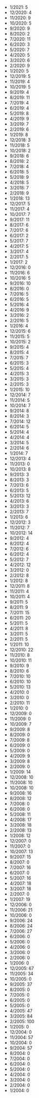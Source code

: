 *  1/2021: 5
*  12/2020: 4
*  11/2020: 9
*  10/2020: 5
*  9/2020: 9
*  8/2020: 2
*  7/2020: 11
*  6/2020: 3
*  5/2020: 7
*  4/2020: 5
*  3/2020: 6
*  2/2020: 9
*  1/2020: 5
*  12/2019: 5
*  11/2019: 4
*  10/2019: 5
*  9/2019: 4
*  8/2019: 11
*  7/2019: 4
*  6/2019: 4
*  5/2019: 8
*  4/2019: 9
*  3/2019: 7
*  2/2019: 6
*  1/2019: 8
*  12/2018: 3
*  11/2018: 5
*  10/2018: 2
*  9/2018: 6
*  8/2018: 2
*  7/2018: 4
*  6/2018: 5
*  5/2018: 9
*  4/2018: 5
*  3/2018: 7
*  2/2018: 9
*  1/2018: 13
*  12/2017: 5
*  11/2017: 4
*  10/2017: 7
*  9/2017: 11
*  8/2017: 6
*  7/2017: 6
*  6/2017: 2
*  5/2017: 7
*  4/2017: 5
*  3/2017: 4
*  2/2017: 5
*  1/2017: 2
*  12/2016: 0
*  11/2016: 6
*  10/2016: 5
*  9/2016: 10
*  8/2016: 0
*  7/2016: 5
*  6/2016: 5
*  5/2016: 4
*  4/2016: 9
*  3/2016: 2
*  2/2016: 5
*  1/2016: 4
*  12/2015: 6
*  11/2015: 5
*  10/2015: 2
*  9/2015: 4
*  8/2015: 4
*  7/2015: 7
*  6/2015: 3
*  5/2015: 4
*  4/2015: 3
*  3/2015: 3
*  2/2015: 3
*  1/2015: 10
*  12/2014: 7
*  11/2014: 5
*  10/2014: 7
*  9/2014: 8
*  8/2014: 3
*  7/2014: 12
*  6/2014: 5
*  5/2014: 4
*  4/2014: 4
*  3/2014: 5
*  2/2014: 6
*  1/2014: 7
*  12/2013: 4
*  11/2013: 0
*  10/2013: 8
*  9/2013: 3
*  8/2013: 3
*  7/2013: 6
*  6/2013: 5
*  5/2013: 12
*  4/2013: 6
*  3/2013: 3
*  2/2013: 7
*  1/2013: 6
*  12/2012: 3
*  11/2012: 7
*  10/2012: 14
*  9/2012: 4
*  8/2012: 4
*  7/2012: 6
*  6/2012: 4
*  5/2012: 7
*  4/2012: 12
*  3/2012: 0
*  2/2012: 8
*  1/2012: 8
*  12/2011: 8
*  11/2011: 4
*  10/2011: 4
*  9/2011: 5
*  8/2011: 9
*  7/2011: 15
*  6/2011: 20
*  5/2011: 5
*  4/2011: 8
*  3/2011: 5
*  2/2011: 5
*  1/2011: 10
*  12/2010: 22
*  11/2010: 8
*  10/2010: 11
*  9/2010: 9
*  8/2010: 6
*  7/2010: 10
*  6/2010: 10
*  5/2010: 13
*  4/2010: 0
*  3/2010: 0
*  2/2010: 11
*  1/2010: 0
*  12/2009: 0
*  11/2009: 0
*  10/2009: 7
*  9/2009: 8
*  8/2009: 0
*  7/2009: 8
*  6/2009: 0
*  5/2009: 0
*  4/2009: 9
*  3/2009: 8
*  2/2009: 0
*  1/2009: 14
*  12/2008: 10
*  11/2008: 10
*  10/2008: 10
*  9/2008: 16
*  8/2008: 12
*  7/2008: 0
*  6/2008: 0
*  5/2008: 11
*  4/2008: 17
*  3/2008: 18
*  2/2008: 13
*  1/2008: 12
*  12/2007: 0
*  11/2007: 0
*  10/2007: 13
*  9/2007: 15
*  8/2007: 0
*  7/2007: 16
*  6/2007: 0
*  5/2007: 16
*  4/2007: 18
*  3/2007: 18
*  2/2007: 0
*  1/2007: 19
*  12/2006: 0
*  11/2006: 21
*  10/2006: 0
*  9/2006: 24
*  8/2006: 24
*  7/2006: 27
*  6/2006: 0
*  5/2006: 0
*  4/2006: 0
*  3/2006: 0
*  2/2006: 0
*  1/2006: 0
*  12/2005: 67
*  11/2005: 34
*  10/2005: 0
*  9/2005: 37
*  8/2005: 0
*  7/2005: 0
*  6/2005: 0
*  5/2005: 0
*  4/2005: 47
*  3/2005: 84
*  2/2005: 100
*  1/2005: 0
*  12/2004: 0
*  11/2004: 57
*  10/2004: 0
*  9/2004: 57
*  8/2004: 0
*  7/2004: 0
*  6/2004: 0
*  5/2004: 0
*  4/2004: 0
*  3/2004: 0
*  2/2004: 0
*  1/2004: 0